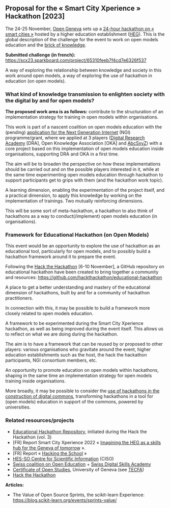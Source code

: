 ## Proposal for the « Smart City Xperience » Hackathon [2023]

The 24-25 November, [Open Geneva](https://opengeneva.org/) sets up a [24-hour hackathon on « smart cities »](https://scx23.sparkboard.com/)
hosted by a higher education establishment ([HEG](https://www.hesge.ch/heg/en)). This is the global
description of the challenge for the event to work on open models
education and the [brick of knowledge](https://open-models.org).

**Submitted challenge (in french):** https://scx23.sparkboard.com/project/65310feeb7f4cd7e6326f537

A way of exploring the relationship between knowledge and society in this work around open models, a way of exploring the use of hackathon
in education (on open models).

### What kind of knowledge transmission to enlighten society with the digital by and for open models?

**The proposed work area is as follows:** contribute to the structuration of an implementation strategy for training in
open models within organisations.

This work is part of a nascent coalition on open models education with the (pending) [application for the Next Generation Internet](https://github.com/Open-Models/ngi-coalition) (NGI) programme/grant,
where we applied at 3 players ([Digital Research Academy](https://digital-research.academy/) [DRA], Open Knowledge Association [OKA] and
[AbcSxyZ](https://github.com/AbcSxyZ/)) with a core project based on this implementation of open models education inside organisations,
supporting DRA and OKA in a first time.

The aim will be to broaden the perspective on how these implementations should be carried out and on the possible
players interested in it, while at the same time experimenting open models education through hackathon to support participants
get to grips with them (and the hackathon work topic).

A learning dimension, enabling the experimentation of the project itself, and a practical dimension, to apply this knowledge
by working on the implementation of trainings. Two mutually reinforcing dimensions.

This will be some sort of meta-hackathon, a hackathon to also think of hackathons as a way to conduct(/implement) open models education (in organisations).

### Framework for Educational Hackathon (on Open Models)

This event would be an opportunity to explore the use of hackathon as an educational tool, particularly for open models,
and to possibly build a hackathon framework around it to prepare the event.

Following the [Hack the Hackathon](https://hackthackathon.github.io/) [6-10 November], a GitHub repository on educational
hackathon have been created to bring together a community and resources: https://github.com/hackthackathon/educational-hackathon

A place to get a better understanding and mastery of the educational dimension of hackathons, built by and for a community of hackathon practitioners.

In connection with this, it may be possible to build a framework more closely related to open models education.

A framework to be experimented during the Smart City Xperience hackathon, as well as being improved during the event itself. This allows us to reflect on what we are doing during the hackathon.

The aim is to have a framework that can be reused by or proposed to other players: various organisations who gravitate around the event,
higher education establishments such as the host, the hack the hackathon participants, NGI consortium members, etc.

An opportunity to promote education on open models within hackathons, shaping in the same time an implementation strategy for open models training inside organisations.

More broadly, it may be possible to consider the [use of hackathons in the construction of digital commons](https://blog.scikit-learn.org/events/sprints-value/),
transforming hackathons in a tool for (open models) education in support of the commons, powered by universities.

### Related resources/projects

- [Educational Hackathon Repository](https://github.com/hackthackathon/educational-hackathon), initiated during the Hack the Hackathon (vol. 3)
- [FR] Report Smart City Xperience 2022 « [Imagining the HEG as a skills hub for the Geneva of tomorrow](https://doi.org/10.5281/zenodo.10013327) ».
- [FR] Report « [Hacking the School](https://zenodo.org/records/10013549) »
- [HES-SO Centre for Scientific Information](https://www.hesge.ch/heg/en/actualites/2022/creation-du-centre-information-scientifique-hes-so) (CISO)
- [Swiss coalition on Open Education](https://openeducation.unige.ch/) + [Swiss Digital Skills Academy](https://d-skills.ch/)
- [Certificate of Open Studies](https://edutechwiki.unige.ch/en/Certificate-of-Open-Studies), University of Geneva (see [TECFA](https://tecfa.unige.ch/en/))
- [Hack the Hackathon](https://hackthackathon.github.io/)

**Articles:**
- The Value of Open Source Sprints, the scikit-learn Experience: https://blog.scikit-learn.org/events/sprints-value/

